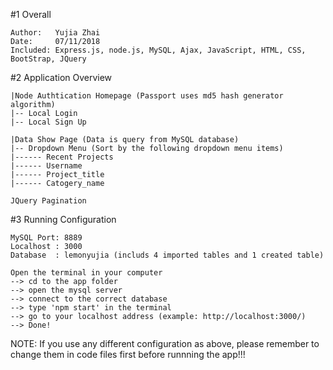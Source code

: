 #1  Overall

	Author:   Yujia Zhai
	Date:     07/11/2018
	Included: Express.js, node.js, MySQL, Ajax, JavaScript, HTML, CSS, BootStrap, JQuery

#2  Application Overview

	|Node Authtication Homepage (Passport uses md5 hash generator algorithm)
	|--	Local Login
	|--	Local Sign Up

	|Data Show Page (Data is query from MySQL database)
	|--	Dropdown Menu (Sort by the following dropdown menu items)
	|------	Recent Projects
	|------	Username
	|------	Project_title
	|------	Catogery_name

	JQuery Pagination

#3  Running Configuration

    MySQL Port: 8889
    Localhost : 3000
    Database  : lemonyujia (includs 4 imported tables and 1 created table)

    Open the terminal in your computer
    --> cd to the app folder
    --> open the mysql server
    --> connect to the correct database
    --> type 'npm start' in the terminal
    --> go to your localhost address (example: http://localhost:3000/)
    --> Done!

NOTE: If you use any different configuration as above, please remember to change them in code files first before runnning the app!!!
